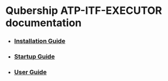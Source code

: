 # Qubership ATP-ITF-EXECUTOR documentation

* ### [Installation Guide](../docs/installation-guide.md)
* ### [Startup Guide](../docs/startup-guide.md)
* ### [User Guide](../docs/user-guide.md)
